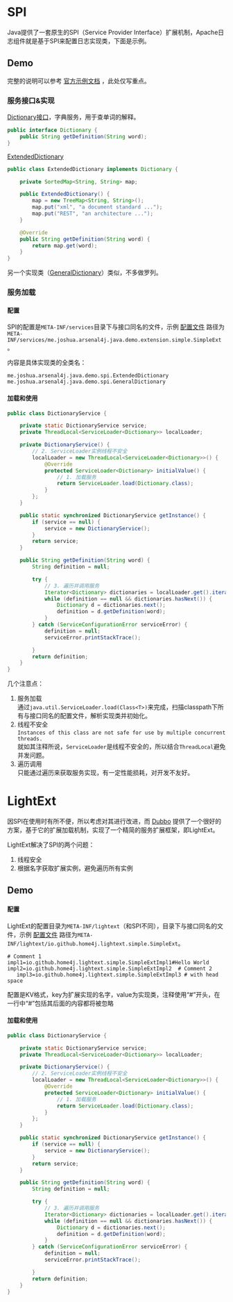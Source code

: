 # SPI

Java提供了一套原生的SPI（Service Provider Interface）扩展机制，Apache日志组件就是基于SPI来配置日志实现类，下面是示例。

## Demo

完整的说明可以参考 [官方示例文档](https://docs.oracle.com/javase/tutorial/ext/basics/spi.html) ，此处仅写重点。

### 服务接口&实现

[Dictionary接口](https://github.com/home4j/arsenal4j/tree/master/java/demo/src/test/java/me/joshua/arsenal4j/java/demo/spi/Dictionary.java)，字典服务，用于查单词的解释。

```java
public interface Dictionary {
    public String getDefinition(String word);
}
```

[ExtendedDictionary](https://github.com/home4j/arsenal4j/tree/master/java/demo/src/test/java/me/joshua/arsenal4j/java/demo/spi/ExtendedDictionary.java)

```java
public class ExtendedDictionary implements Dictionary {

	private SortedMap<String, String> map;

	public ExtendedDictionary() {
		map = new TreeMap<String, String>();
		map.put("xml", "a document standard ...");
		map.put("REST", "an architecture ...");
	}

	@Override
	public String getDefinition(String word) {
		return map.get(word);
	}
}
```

另一个实现类（[GeneralDictionary](https://github.com/home4j/arsenal4j/blob/master/java/demo/src/test/java/me/joshua/arsenal4j/java/demo/spi/GeneralDictionary.java)）类似，不多做罗列。

### 服务加载

#### 配置

SPI的配置是```META-INF/services```目录下与接口同名的文件，示例 [配置文件](https://github.com/home4j/arsenal4j/blob/master/java/demo/src/test/resources/META-INF/services/me.joshua.arsenal4j.java.demo.spi.Dictionary) 路径为```META-INF/services/me.joshua.arsenal4j.java.demo.extension.simple.SimpleExt```。

内容是具体实现类的全类名：
```
me.joshua.arsenal4j.java.demo.spi.ExtendedDictionary
me.joshua.arsenal4j.java.demo.spi.GeneralDictionary
```

#### 加载和使用

```java
public class DictionaryService {

	private static DictionaryService service;
	private ThreadLocal<ServiceLoader<Dictionary>> localLoader;

	private DictionaryService() {
		// 2. ServiceLoader实例线程不安全
		localLoader = new ThreadLocal<ServiceLoader<Dictionary>>() {
			@Override
			protected ServiceLoader<Dictionary> initialValue() {
				// 1. 加载服务
				return ServiceLoader.load(Dictionary.class);
			}
		};
	}

	public static synchronized DictionaryService getInstance() {
		if (service == null) {
			service = new DictionaryService();
		}
		return service;
	}

	public String getDefinition(String word) {
		String definition = null;

		try {
			// 3. 遍历并调用服务
			Iterator<Dictionary> dictionaries = localLoader.get().iterator();
			while (definition == null && dictionaries.hasNext()) {
				Dictionary d = dictionaries.next();
				definition = d.getDefinition(word);
			}
		} catch (ServiceConfigurationError serviceError) {
			definition = null;
			serviceError.printStackTrace();

		}
		return definition;
	}
}
```

几个注意点：

1. 服务加载<br/>
  通过```java.util.ServiceLoader.load(Class<T>)```来完成，扫描classpath下所有与接口同名的配置文件，解析实现类并初始化。
2. 线程不安全<br/>
  `Instances of this class are not safe for use by multiple concurrent threads. `<br/>
  就如其注释所说，`ServiceLoader`是线程不安全的，所以结合`ThreadLocal`避免并发问题。
3. 遍历调用<br/>
  只能通过遍历来获取服务实现，有一定性能损耗，对开发不友好。

# LightExt

因SPI在使用时有所不便，所以考虑对其进行改进，而 [Dubbo](http://dubbo.io/) 提供了一个很好的方案，基于它的扩展加载机制，实现了一个精简的服务扩展框架，即LightExt。

LightExt解决了SPI的两个问题：

1. 线程安全
2. 根据名字获取扩展实例，避免遍历所有实例

## Demo

#### 配置

LightExt的配置目录为```META-INF/lightext```（和SPI不同），目录下与接口同名的文件，示例 [配置文件](https://github.com/home4j/lightext/tree/master/src/test/resources/META-INF/lightext/io.github.home4j.lightext.simple.SimpleExt) 路径为```META-INF/lightext/io.github.home4j.lightext.simple.SimpleExt```。

```
# Comment 1
impl1=io.github.home4j.lightext.simple.SimpleExtImpl1#Hello World
impl2=io.github.home4j.lightext.simple.SimpleExtImpl2  # Comment 2
   impl3=io.github.home4j.lightext.simple.SimpleExtImpl3 # with head space
```

配置是KV格式，key为扩展实现的名字，value为实现类，注释使用“#”开头，在一行中“#”包括其后面的内容都将被忽略

#### 加载和使用

```java
public class DictionaryService {

	private static DictionaryService service;
	private ThreadLocal<ServiceLoader<Dictionary>> localLoader;

	private DictionaryService() {
		// 2. ServiceLoader实例线程不安全
		localLoader = new ThreadLocal<ServiceLoader<Dictionary>>() {
			@Override
			protected ServiceLoader<Dictionary> initialValue() {
				// 1. 加载服务
				return ServiceLoader.load(Dictionary.class);
			}
		};
	}

	public static synchronized DictionaryService getInstance() {
		if (service == null) {
			service = new DictionaryService();
		}
		return service;
	}

	public String getDefinition(String word) {
		String definition = null;

		try {
			// 3. 遍历并调用服务
			Iterator<Dictionary> dictionaries = localLoader.get().iterator();
			while (definition == null && dictionaries.hasNext()) {
				Dictionary d = dictionaries.next();
				definition = d.getDefinition(word);
			}
		} catch (ServiceConfigurationError serviceError) {
			definition = null;
			serviceError.printStackTrace();

		}
		return definition;
	}
}
```